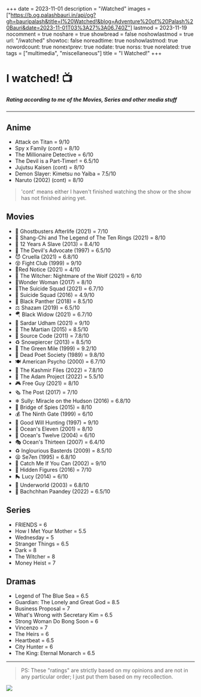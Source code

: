 +++
date = 2023-11-01
description = "iWatched"
images = ["https://b.og.palashbauri.in/api/og?gh=bauripalash&title=I%20Watched!&blog=Adventure%20of%20Palash%20Bauri&date=2023-11-01T03%3A27%3A06.740Z"]
lastmod = 2023-11-19
nocomment = true
noshare = true
showbread = false
noshowlastmod = true
url: "/iwatched"
showtoc: false
noreadtime: true
noshowlastmod: true
nowordcount: true
nonextprev: true
nodate: true
norss: true
norelated: true
tags = ["multimedia", "miscellaneous"]
title = "I Watched!"
+++

# I watched! 📺
##### Rating according to me of the Movies, Series and other media stuff
___
## Anime
* Attack on Titan = 9/10
* Spy x Family (cont) = 8/10
* The Millionaire Detective = 6/10
* The Devil is a Part-Timer! = 6.5/10
* Jujutsu Kaisen (cont) = 8/10
* Demon Slayer: Kimetsu no Yaiba = 7.5/10
* Naruto (2002) (cont) = 8/10

> 'cont' means either I haven't finished watching the show or 
the show has not finished airing yet.
  
## Movies
* 👻 Ghostbusters Afterlife (2021) = 7/10
* 👾 Shang-Chi and The Legend of The Ten Rings (2021) = 8/10
* 🐜 12 Years A Slave (2013) = 8.4/10
* 🤤 The Devil's Advocate (1997) = 6.5/10
* 😈 Cruella (2021) = 6.8/10
* 😵 Fight Club (1999) = 9/10
* 🥱Red Notice (2021) = 4/10
* 🐺 The Witcher: Nightmare of the Wolf (2021) = 6/10
* 💪Wonder Woman (2017) = 8/10
* 🤥The Suicide Squad (2021) = 6.7/10
* 🧐 Suicide Squad (2016) = 4.9/10
* 💫 Black Panther (2018) = 8.5/10
* ⚖ Shazam (2019) = 6.5/10
* 🪂  Black Widow (2021) = 6.7/10
* 🤠 Sardar Udham (2021) = 9/10
* 🌾 The Martian (2015) = 8.5/10
* 🔄 Source Code (2011) = 7.8/10
* ♻️ Snowpiercer (2013) = 8.5/10
* 🎈 The Green Mile (1999) = 9.2/10
* 🌈 Dead Poet Society (1989) = 9.8/10
* 🍽 American Psycho (2000) = 6.7/10
* 🙈 The Kashmir Files (2022) = 7.8/10
* 🚸 The Adam Project (2022) = 5.5/10
* 🎮  Free Guy (2021) = 8/10
* 🗞 The Post (2017) = 7/10
* ❄ Sully: Miracle on the Hudson (2016) = 6.8/10
* 🎩 Bridge of Spies (2015) = 8/10
* 💰 The Ninth Gate (1999) = 6/10
* 🧮 Good Will Hunting (1997) = 9/10
* 🏧 Ocean's Eleven (2001) = 8/10
* 🧸 Ocean's Twelve (2004) = 6/10
* 🎭 Ocean's Thirteen (2007) = 6.4/10
* ♻️ Inglourious Basterds (2009) = 8.5/10
* 😫 Se7en (1995) = 6.8/10
* 🤑 Catch Me If You Can (2002) = 9/10
* 🙈 Hidden Figures (2016) = 7/10
* 🛼 Lucy (2014) = 6/10
* 🍬 Underworld (2003) = 6.8/10
* 🧔 Bachchhan Paandey (2022) = 6.5/10

## Series 
* FRIENDS = 6
* How I Met Your Mother = 5.5
* Wednesday = 5
* Stranger Things = 6.5
* Dark = 8
* The Witcher = 8
* Money Heist = 7


## Dramas
* Legend of The Blue Sea = 6.5
* Guardian: The Lonely and Great God = 8.5
* Business Proposal  = 7
* What's Wrong with Secretary Kim = 6.5
* Strong Woman Do Bong Soon = 6
* Vincenzo = 7
* The Heirs = 6
* Heartbeat = 6.5
* City Hunter = 6
* The King: Eternal Monarch = 6.5





---
> PS: These "ratings" are strictly based on my opinions and are not in any particular order; I just put them based on my recollection.


![](https://i.creativecommons.org/l/by-sa/4.0/88x31.png)
